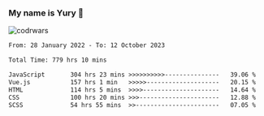 ### My name is Yury 👋 
![codrwars](https://www.codewars.com/users/litury/badges/micro) 


<!--START_SECTION:waka-->

```txt
From: 28 January 2022 - To: 12 October 2023

Total Time: 779 hrs 10 mins

JavaScript       304 hrs 23 mins >>>>>>>>>>---------------   39.06 %
Vue.js           157 hrs 1 min   >>>>>--------------------   20.15 %
HTML             114 hrs 5 mins  >>>>---------------------   14.64 %
CSS              100 hrs 20 mins >>>----------------------   12.88 %
SCSS             54 hrs 55 mins  >>-----------------------   07.05 %
```

<!--END_SECTION:waka-->

